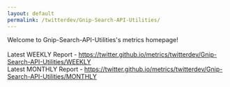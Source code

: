 ```yaml
---
layout: default
permalink: /twitterdev/Gnip-Search-API-Utilities/
---
```

Welcome to Gnip-Search-API-Utilities's metrics homepage!
<br><br>
Latest WEEKLY Report - <a href="https://twitter.github.io/metrics/twitterdev/Gnip-Search-API-Utilities/WEEKLY">https://twitter.github.io/metrics/twitterdev/Gnip-Search-API-Utilities/WEEKLY</a>
<br>
Latest MONTHLY Report - <a href="https://twitter.github.io/metrics/twitterdev/Gnip-Search-API-Utilities/MONTHLY">https://twitter.github.io/metrics/twitterdev/Gnip-Search-API-Utilities/MONTHLY</a>
<br>
